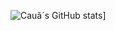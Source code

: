 ![Cauã´s GitHub stats](https://github-readme-stats.vercel.app/api/?username=c4mpos-dev&theme=transparent&show_icons=true)]
